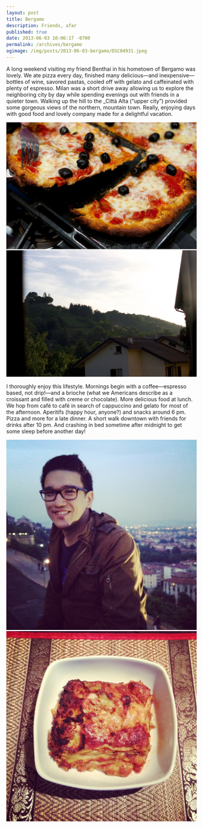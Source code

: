 ```yaml
---
layout: post
title: Bergamo
description: Friends, afar
published: true
date: 2013-06-03 10:06:17 -0700
permalink: /archives/bergamo
ogimage: /img/posts/2013-06-03-bergamo/DSC04931.jpeg
---
```

A long weekend visiting my friend Benthai in his hometown of Bergamo was lovely. We ate pizza every day, finished many delicious—and inexpensive—bottles of wine, savored pastas, cooled off with gelato and caffeinated with plenty of espresso. Milan was a short drive away allowing us to explore the neighboring city by day while spending evenings out with friends in a quieter town. Walking up the hill to the _Città Alta (“upper city”) provided some gorgeous views of the northern, mountain town. Really, enjoying days with good food and lovely company made for a delightful vacation.

![Pizza, homemade][1]
![Bergamo hillside][2]

I thoroughly enjoy this lifestyle. Mornings begin with a coffee—espresso based, not drip!—and a brioche (what we Americans describe as a croissant and filled with creme or chocolate). More delicious food at lunch. We hop from café to café in search of cappuccino and gelato for most of the afternoon. Aperitifs (happy hour, anyone?) and snacks around 6 pm. Pizza and more for a late dinner. A short walk downtown with friends for drinks after 10 pm. And crashing in bed sometime after midnight to get some sleep before another day!

![Benthai][3]
![Lasagne, homemade][4]

[1]: /img/posts/2013-06-03-bergamo/DSC04926.jpeg
[2]: /img/posts/2013-06-03-bergamo/DSC04931.jpeg
[3]: /img/posts/2013-06-03-bergamo/IMG_7560.jpeg
[4]: /img/posts/2013-06-03-bergamo/IMG_7567.jpeg